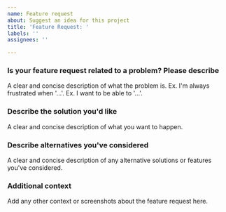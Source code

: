```yaml
---
name: Feature request
about: Suggest an idea for this project
title: 'Feature Request: '
labels: ''
assignees: ''

---
```


### Is your feature request related to a problem? Please describe

A clear and concise description of what the problem is.
Ex. I'm always frustrated when '...'.
Ex. I want to be able to '...'.

### Describe the solution you'd like

A clear and concise description of what you want to happen.

### Describe alternatives you've considered

A clear and concise description of any alternative solutions or features you've considered.

### Additional context

Add any other context or screenshots about the feature request here.
